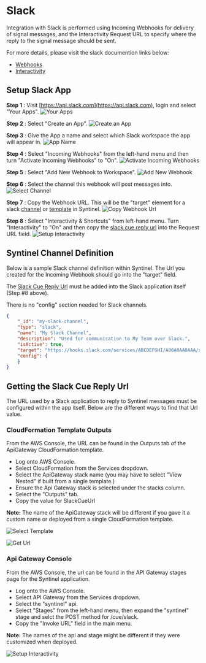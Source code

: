 # Slack

Integration with Slack is performed using Incoming Webhooks for delivery of signal messages, and the Interactivity Request URL to specify where the reply to the signal message should be sent.

For more details, please visit the slack documention links below: 

- [Webhooks](https://api.slack.com/messaging/webhooks)
- [Interactivity](https://api.slack.com/messaging/interactivity)

## Setup Slack App

**Step 1** : Visit [https://api.slack.com](https://api.slack.com), login and select "Your Apps".
![Your Apps](../../resources/channels/slack/slack-setup-001.png)

**Step 2** : Select "Create an App".
![Create an App](../../resources/channels/slack/slack-setup-002.png)

**Step 3** : Give the App a name and select which Slack workspace the app will appear in.
![App Name](../../resources/channels/slack/slack-setup-003.png)

**Step 4** : Select "Incoming Webhooks" from the left-hand menu and then turn "Activate Incoming Webhooks" to "On".
![Activate Incoming Webhooks](../../resources/channels/slack/slack-setup-004.png)

**Step 5** : Select "Add New Webhook to Workspace".
![Add New Webhook](../../resources/channels/slack/slack-setup-005.png)

**Step 6** : Select the channel this webhook will post messages into.
![Select Channel](../../resources/channels/slack/slack-setup-006.png)

**Step 7** : Copy the Webhook URL.  This will be the "target" element for a slack [channel](../../classes/database/channel-db.md) or [template](../../classes/database/template-db.md) in Syntinel.
![Copy Webhook Url](../../resources/channels/slack/slack-setup-007.png)

**Step 8** : Select "Interactivity & Shortcuts" from left-hand menu.  Turn "Interactivity" to "On" and then copy the [slack cue reply url](#getting-the-slack-cue-reply-url) into the Request URL field.
![Setup Interactivity](../../resources/channels/slack/slack-setup-008.png)

## Syntinel Channel Definition

Below is a sample Slack channel definition within Syntinel.  The Url you created for the Incoming Webhook should go into the "target" field.

The [Slack Cue Reply Url](#getting-the-slack-cue-reply-url) must be added into the Slack application itself (Step #8 above).

There is no "config" section needed for Slack channels.

```json
{
    "_id": "my-slack-channel",
    "type": "slack",
    "name": "My Slack Channel",
    "description": "Used for communication to My Team over Slack.",
    "isActive": true,
    "target": "https://hooks.slack.com/services/ABCDEFGHI/A00A0AA0AAA/xxxxxxxxxxxxxxxxxxxxxxxx",
    "config": {
    }
}
```


## Getting the Slack Cue Reply Url

The URL used by a Slack application to reply to Syntinel messages must be configured within the app itself.   Below are the different ways to find that Url value.

### CloudFormation Template Outputs

From the AWS Console, the URL can be found in the Outputs tab of the ApiGateway CloudFormation template.

- Log onto AWS Console.
- Select CloudFormation from the Services dropdown.
- Select the ApiGateway stack name (you may have to select "View Nested" if built from a single template.)
- Ensure the Api Gateway stack is selected under the stacks column.
- Select the "Outputs" tab.
- Copy the value for SlackCueUrl

**Note:** The name of the ApiGateway stack will be different if you gave it a custom name or deployed from a single CloudFormation template.

![Select Template](../../resources/channels/apigateway-url-001.png)

![Get Url](../../resources/channels/apigateway-url-002.png)

### Api Gateway Console

From the AWS Console, the url can be found in the API Gateway stages page for the Syntinel application.

- Log onto the AWS Console.
- Select API Gateway from the Services dropdown.
- Select the "syntinel" api.
- Select "Stages" from the left-hand menu, then expand the "syntinel" stage and selct the POST method for /cue/slack.
- Copy the "Invoke URL" field in the main menu.

**Note:** The names of the api and stage might be different if they were customized when deployed.

![Setup Interactivity](../../resources/channels/slack/slack-apigateway-url.png)

